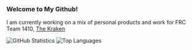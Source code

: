 ### Welcome to My Github!

I am currently working on a mix of personal products and work for FRC Team 1410, [The Kraken](https://frc1410.org/)

![GitHub Statistics](https://github-readme-stats.vercel.app/api?username=Goddard1410&show_icons=true&theme=dracula)
![Top Languages](https://github-readme-stats.vercel.app/api/top-langs/?username=Goddard1410&theme=dracula)
